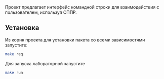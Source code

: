 Проект предлагает интерфейс командной строки для взаимодействия с пользователем,
используя СППР.

## Установка

Из корня проекта для установки пакета со всеми зависимостями запустите:
  ```bash
make req
```

Для запуска лабораторной запустите 
  ```bash
make run
```
